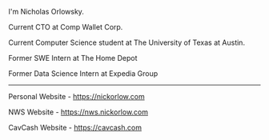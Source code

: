 I'm Nicholas Orlowsky.

Current CTO at Comp Wallet Corp.

Current Computer Science student at The University of Texas at Austin.

Former SWE Intern at The Home Depot

Former Data Science Intern at Expedia Group

---

Personal Website  - https://nickorlow.com

NWS Website       - https://nws.nickorlow.com

CavCash Website   - https://cavcash.com

